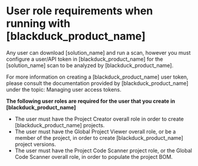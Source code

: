 # User role requirements when running with [blackduck_product_name]

Any user can download [solution_name] and run a scan, however you must configure a user/API token in [blackduck_product_name] for the [solution_name] scan to be analyzed by [blackduck_product_name].  
 
For more information on creating a [blackduck_product_name] user token, please consult the documentation provided by [blackduck_product_name] under the topic:
<xref href="MyAccessTokens.dita" scope="peer"> Managing user access tokens.
<data name="facets" value="pubname=bd-hub"/></xref>   
   
   
**The following user roles are required for the user that you create in [blackduck_product_name]**     

* The user must have the Project Creator overall role in order to create [blackduck_product_name] projects.
* The user must have the Global Project Viewer overall role, or be a member of the project, in order to create [blackduck_product_name] project versions.
* The user must have the Project Code Scanner project role, or the Global Code Scanner overall role, in order to populate the project BOM.

